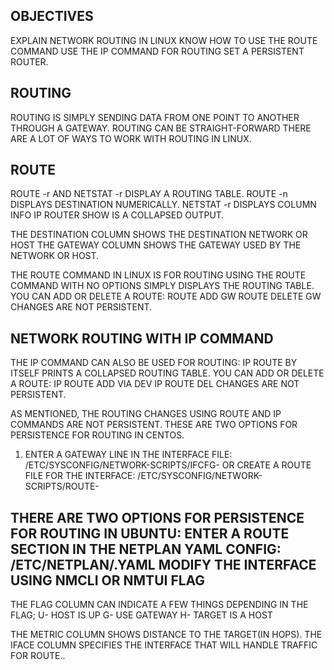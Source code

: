 OBJECTIVES
-
EXPLAIN NETWORK ROUTING IN LINUX
KNOW HOW TO USE THE ROUTE COMMAND
USE THE IP COMMAND FOR ROUTING
SET A PERSISTENT ROUTER.

ROUTING
--
ROUTING IS SIMPLY SENDING DATA FROM ONE POINT TO ANOTHER THROUGH A GATEWAY.
ROUTING CAN BE STRAIGHT-FORWARD
THERE ARE A LOT OF WAYS TO WORK WITH ROUTING IN LINUX.

ROUTE
--
ROUTE -r AND NETSTAT -r DISPLAY A ROUTING TABLE.
ROUTE -n DISPLAYS DESTINATION NUMERICALLY.
NETSTAT -r DISPLAYS COLUMN INFO
IP ROUTER SHOW IS A COLLAPSED OUTPUT.

THE DESTINATION COLUMN SHOWS THE DESTINATION NETWORK OR HOST
THE GATEWAY COLUMN SHOWS THE GATEWAY USED BY THE NETWORK OR HOST.

THE ROUTE COMMAND IN LINUX IS FOR ROUTING
USING THE ROUTE COMMAND WITH NO OPTIONS SIMPLY DISPLAYS THE ROUTING TABLE.
YOU CAN ADD OR DELETE A ROUTE:
ROUTE ADD <TARGET> GW <IP ADDRESS> 
ROUTE DELETE <TARGET> GW <IP ADDRESS>
CHANGES ARE NOT PERSISTENT.

NETWORK ROUTING WITH IP COMMAND
--
THE IP COMMAND CAN ALSO BE USED FOR ROUTING: IP ROUTE BY ITSELF PRINTS  A COLLAPSED ROUTING TABLE.
YOU CAN ADD OR DELETE A ROUTE:
IP ROUTE ADD <TARGET> VIA <GATEWAY> DEV <DEVICE>
IP ROUTE DEL <TARGET>
CHANGES ARE NOT PERSISTENT.

AS MENTIONED, THE ROUTING CHANGES USING ROUTE AND IP COMMANDS ARE NOT PERSISTENT.
THESE ARE TWO OPTIONS FOR PERSISTENCE FOR ROUTING IN CENTOS.
1) ENTER  A GATEWAY LINE IN THE INTERFACE FILE:
/ETC/SYSCONFIG/NETWORK-SCRIPTS/IFCFG-<INTERFACE>
OR CREATE A ROUTE FILE FOR THE INTERFACE:
/ETC/SYSCONFIG/NETWORK-SCRIPTS/ROUTE-<INTERFACE>

THERE ARE TWO OPTIONS FOR PERSISTENCE FOR ROUTING IN UBUNTU:
ENTER A ROUTE SECTION IN THE NETPLAN YAML CONFIG:
/ETC/NETPLAN/<CONFIG>.YAML
MODIFY THE INTERFACE USING NMCLI OR NMTUI
FLAG
--
THE FLAG COLUMN CAN INDICATE A FEW THINGS DEPENDING IN THE FLAG;
U- HOST IS UP
G- USE GATEWAY
H- TARGET IS  A HOST

THE METRIC COLUMN SHOWS DISTANCE TO THE TARGET(IN HOPS).
THE IFACE COLUMN SPECIFIES THE INTERFACE THAT WILL HANDLE TRAFFIC FOR ROUTE..

